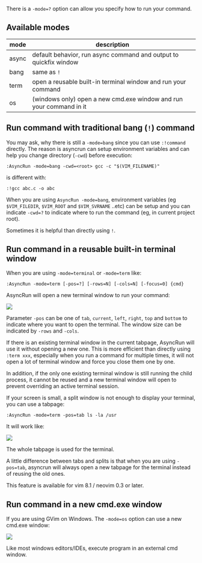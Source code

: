 There is a `-mode=?` option can allow you specify how to run your command. 

## Available modes

| mode | description |
|--|--|
| async | default behavior, run async command and output to quickfix window |
| bang | same as `!` |
| term | open a reusable built-in terminal window and run your command |
| os | (windows only) open a new cmd.exe window and run your command in it |


## Run command with traditional bang (`!`) command

You may ask, why there is still a `-mode=bang` since you can use `:!command` directly. The reason is asyncrun can setup environment variables and can help you change directory (`-cwd`) before execution:

```VimL
:AsyncRun -mode=bang -cwd=<root> gcc -c "$(VIM_FILENAME)"
```

is different with:

```VimL
:!gcc abc.c -o abc
```

When you are using `AsyncRun -mode=bang`, environment variables (eg `$VIM_FILEDIR`, `$VIM_ROOT` and `$VIM_SVRNAME` ..etc)
 can be setup and you can indicate `-cwd=?` to indicate where to run the command (eg, in current project root).

Sometimes it is helpful than directly using `!`.

## Run command in a reusable built-in terminal window

When you are using `-mode=terminal` or `-mode=term` like:

```VimL
:AsyncRun -mode=term [-pos=?] [-rows=N] [-cols=N] [-focus=0] {cmd}
```

AsyncRun will open a new terminal window to run your command:

![](https://skywind3000.github.io/images/p/asyncrun/mode_term.png)

Parameter `-pos` can be one of `tab`, `current`, `left`, `right`, `top` and `bottom` to indicate where you want to open the terminal. The window size can be indicated by `-rows` and `-cols`.

If there is an existing terminal window in the current tabpage, AsyncRun will use it without opening a new one. This is more efficient than directly using `:term xxx`, especially when you run a command for multiple times, it will not open a lot of terminal window and force you close them one by one. 

In addition, if the only one existing terminal window is still running the child process, it cannot be reused and a new terminal window will open to prevent overriding an active terminal session.

If your screen is small, a split window is not enough to display your terminal, you can use a tabpage:

```VimL
:AsyncRun -mode=term -pos=tab ls -la /usr
```

It will work like:

![](https://skywind3000.github.io/images/p/asyncrun/mode_term_2.png)

The whole tabpage is used for the terminal.

A little difference between tabs and splits is that when you are using `-pos=tab`, asyncrun will always open a new tabpage for the terminal instead of reusing the old ones.


This feature is available for vim 8.1 / neovim 0.3 or later.


## Run command in a new cmd.exe window

If you are using GVim on Windows. The `-mode=os` option can use a new cmd.exe window:

![](https://skywind3000.github.io/images/p/asyncrun/mode_os.png)

Like most windows editors/IDEs, execute program in an external cmd window.
